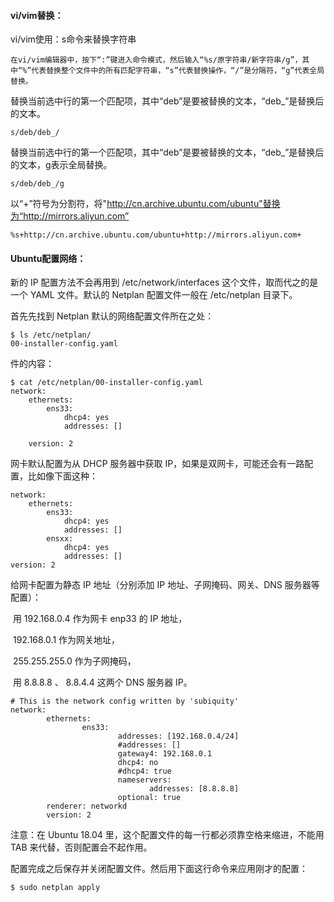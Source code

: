 #### vi/vim替换：

vi/vim使用：s命令来替换字符串

```
在vi/vim编辑器中，按下“:”键进入命令模式，然后输入“%s/原字符串/新字符串/g”，其中“%”代表替换整个文件中的所有匹配字符串，“s”代表替换操作，“/”是分隔符，“g”代表全局替换。
```



替换当前选中行的第一个匹配项，其中“deb”是要被替换的文本，“deb_”是替换后的文本。

```
s/deb/deb_/
```

替换当前选中行的第一个匹配项，其中“deb”是要被替换的文本，“deb_”是替换后的文本，g表示全局替换。

```
s/deb/deb_/g
```



以“+”符号为分割符，将"http://cn.archive.ubuntu.com/ubuntu"替换为“http://mirrors.aliyun.com”

```
%s+http://cn.archive.ubuntu.com/ubuntu+http://mirrors.aliyun.com+
```





#### Ubuntu配置网络：

新的 IP 配置方法不会再用到 /etc/network/interfaces 这个文件，取而代之的是一个 YAML 文件。默认的 Netplan 配置文件一般在 /etc/netplan 目录下。

首先先找到 Netplan 默认的网络配置文件所在之处：

```text
$ ls /etc/netplan/
00-installer-config.yaml
```

件的内容：

```text
$ cat /etc/netplan/00-installer-config.yaml
network:
    ethernets:
        ens33:
            dhcp4: yes
            addresses: [] 	 
            
    version: 2
```

网卡默认配置为从 DHCP 服务器中获取 IP，如果是双网卡，可能还会有一路配置，比如像下面这种：

```text
network:
    ethernets:
        ens33:
            dhcp4: yes
            addresses: [] 
	  	ensxx:
            dhcp4: yes
            addresses: []
version: 2
```

给网卡配置为静态 IP 地址（分别添加 IP 地址、子网掩码、网关、DNS 服务器等配置）：

​	用 192.168.0.4 作为网卡 enp33 的 IP 地址，

​	192.168.0.1 作为网关地址，

​	255.255.255.0 作为子网掩码，

​	用 8.8.8.8 、 8.8.4.4 这两个 DNS 服务器 IP。

```text
# This is the network config written by 'subiquity'
network:
        ethernets:
                ens33:
                        addresses: [192.168.0.4/24]
                        #addresses: []
                        gateway4: 192.168.0.1
                        dhcp4: no
                        #dhcp4: true
                        nameservers:
                               addresses: [8.8.8.8]
                        optional: true
        renderer: networkd
        version: 2
```

注意：在 Ubuntu 18.04 里，这个配置文件的每一行都必须靠空格来缩进，不能用 TAB 来代替，否则配置会不起作用。



配置完成之后保存并关闭配置文件。然后用下面这行命令来应用刚才的配置：

```text
$ sudo netplan apply
```